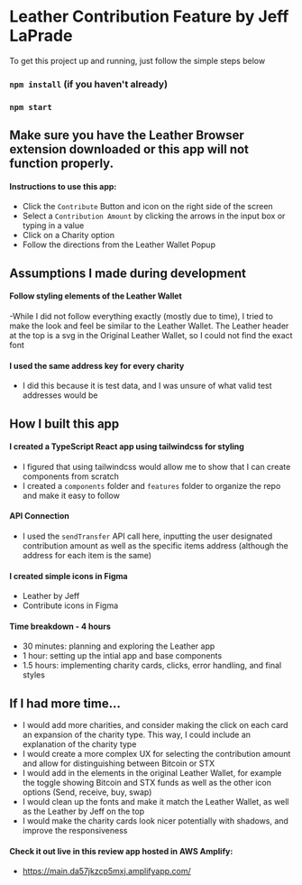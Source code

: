 # Leather Contribution Feature by Jeff LaPrade

To get this project up and running, just follow the simple steps below

### `npm install` (if you haven't already)
### `npm start`

## Make sure you have the Leather Browser extension downloaded or this app will not function properly.

#### Instructions to use this app:
- Click the `Contribute` Button and icon on the right side of the screen
- Select a `Contribution Amount` by clicking the arrows in the input box or typing in a value
- Click on a Charity option
- Follow the directions from the Leather Wallet Popup

## Assumptions I made during development

#### Follow styling elements of the Leather Wallet
-While I did not follow everything exactly (mostly due to time), I tried to make the look and feel be similar to the Leather Wallet. The Leather header at the top is a svg in the Original Leather Wallet, so I could not find the exact font

#### I used the same address key for every charity 
- I did this because it is test data, and I was unsure of what valid test addresses would be


## How I built this app

#### I created a TypeScript React app using tailwindcss for styling
- I figured that using tailwindcss would allow me to show that I can create components from scratch
- I created a `components` folder and `features` folder to organize the repo and make it easy to follow

#### API Connection
- I used the `sendTransfer` API call here, inputting the user designated contribution amount as well as the specific items address (although the address for each item is the same)

#### I created simple icons in Figma
- Leather by Jeff 
- Contribute icons in Figma

#### Time breakdown - 4 hours
- 30 minutes: planning and exploring the Leather app
- 1 hour: setting up the intial app and base components
- 1.5 hours: implementing charity cards, clicks, error handling, and final styles


## If I had more time...
- I would add more charities, and consider making the click on each card an expansion of the charity type. This way, I could include an explanation of the charity type
- I would create a more complex UX for selecting the contribution amount and allow for distinguishing between Bitcoin or STX
- I would add in the elements in the original Leather Wallet, for example the toggle showing Bitcoin and STX funds as well as the other icon options (Send, receive, buy, swap)
- I would clean up the fonts and make it match the Leather Wallet, as well as the Leather by Jeff on the top
- I would make the charity cards look nicer potentially with shadows, and improve the responsiveness

#### Check it out live in this review app hosted in AWS Amplify:
- https://main.da57jkzcp5mxj.amplifyapp.com/ 